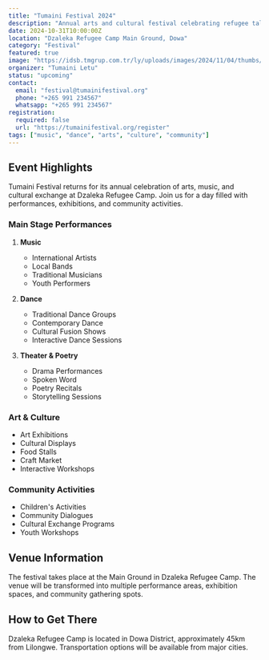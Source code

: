 ```yaml
---
title: "Tumaini Festival 2024"
description: "Annual arts and cultural festival celebrating refugee talents and promoting intercultural harmony."
date: 2024-10-31T10:00:00Z
location: "Dzaleka Refugee Camp Main Ground, Dowa"
category: "Festival"
featured: true
image: "https://idsb.tmgrup.com.tr/ly/uploads/images/2024/11/04/thumbs/800x531/353421.jpg?v=1730720194"
organizer: "Tumaini Letu"
status: "upcoming"
contact:
  email: "festival@tumainifestival.org"
  phone: "+265 991 234567"
  whatsapp: "+265 991 234567"
registration:
  required: false
  url: "https://tumainifestival.org/register"
tags: ["music", "dance", "arts", "culture", "community"]
---
```


## Event Highlights

Tumaini Festival returns for its annual celebration of arts, music, and cultural exchange at Dzaleka Refugee Camp. Join us for a day filled with performances, exhibitions, and community activities.

### Main Stage Performances

1. **Music**
   - International Artists
   - Local Bands
   - Traditional Musicians
   - Youth Performers

2. **Dance**
   - Traditional Dance Groups
   - Contemporary Dance
   - Cultural Fusion Shows
   - Interactive Dance Sessions

3. **Theater & Poetry**
   - Drama Performances
   - Spoken Word
   - Poetry Recitals
   - Storytelling Sessions

### Art & Culture

- Art Exhibitions
- Cultural Displays
- Food Stalls
- Craft Market
- Interactive Workshops

### Community Activities

- Children's Activities
- Community Dialogues
- Cultural Exchange Programs
- Youth Workshops

## Venue Information

The festival takes place at the Main Ground in Dzaleka Refugee Camp. The venue will be transformed into multiple performance areas, exhibition spaces, and community gathering spots.

## How to Get There

Dzaleka Refugee Camp is located in Dowa District, approximately 45km from Lilongwe. Transportation options will be available from major cities.